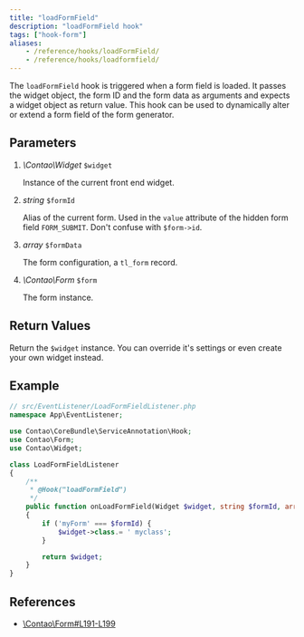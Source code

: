 ```yaml
---
title: "loadFormField"
description: "loadFormField hook"
tags: ["hook-form"]
aliases:
    - /reference/hooks/loadFormField/
    - /reference/hooks/loadformfield/
---
```



The `loadFormField` hook is triggered when a form field is loaded. It passes the
widget object, the form ID and the form data as arguments and expects a widget
object as return value. This hook can be used to dynamically alter or extend a form
field of the form generator.


## Parameters

1. *\Contao\Widget* `$widget`

    Instance of the current front end widget.

2. *string* `$formId`

    Alias of the current form. Used in the `value` attribute of the hidden form
    field `FORM_SUBMIT`. Don't confuse with `$form->id`.

3. *array* `$formData`

    The form configuration, a `tl_form` record.

4. *\Contao\Form* `$form`

    The form instance.


## Return Values

Return the `$widget` instance. You can override it's settings or even create
your own widget instead.


## Example

```php
// src/EventListener/LoadFormFieldListener.php
namespace App\EventListener;

use Contao\CoreBundle\ServiceAnnotation\Hook;
use Contao\Form;
use Contao\Widget;

class LoadFormFieldListener
{
    /**
     * @Hook("loadFormField")
     */
    public function onLoadFormField(Widget $widget, string $formId, array $formData, Form $form): Widget
    {
        if ('myForm' === $formId) {
            $widget->class.= ' myclass';
        }

        return $widget;
    }
}
```


## References

* [\Contao\Form#L191-L199](https://github.com/contao/contao/blob/4.7.6/core-bundle/src/Resources/contao/forms/Form.php#L191-L199)
